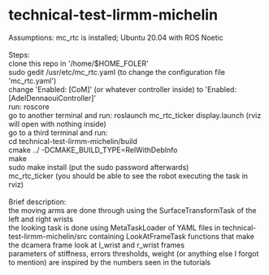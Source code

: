 # technical-test-lirmm-michelin
Assumptions: mc_rtc is installed; Ubuntu 20.04 with ROS Noetic <br />
<br />
Steps: <br />
clone this repo in '/home/$HOME_FOLER' <br />
sudo gedit /usr/etc/mc_rtc.yaml (to change the configuration file 'mc_rtc.yaml') <br />
change 'Enabled: [CoM]' (or whatever controller inside) to 'Enabled: [AdelDennaouiController]' <br />
run: roscore <br />
go to another terminal and run: roslaunch mc_rtc_ticker display.launch (rviz will open with nothing inside) <br />
go to a third terminal and run: <br />
cd technical-test-lirmm-michelin/build <br />
cmake ../ -DCMAKE_BUILD_TYPE=RelWithDebInfo <br />
make <br />
sudo make install (put the sudo password afterwards) <br />
mc_rtc_ticker (you should be able to see the robot executing the task in rviz) <br />
<br /> 
Brief description: <br />
the moving arms are done through using the SurfaceTransformTask of the left and right wrists <br />
the looking task is done using MetaTaskLoader of YAML files in technical-test-lirmm-michelin/src containing LookAtFrameTask functions that make the dcamera frame look at l_wrist and r_wrist frames <br />
parameters of stiffness, errors thresholds, weight (or anything else I forgot to mention) are inspired by the numbers seen in the tutorials <br />
